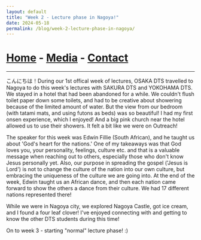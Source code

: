 ```yaml
---
layout: default
title: "Week 2 - Lecture phase in Nagoya!"
date: 2024-05-18
permalink: /blog/week-2-lecture-phase-in-nagoya/
---
```

# [Home](/) - [Media](/media.html) - [Contact](/contact.html)
---
<div id="imageGallery"></div>

<script>
$(document).ready(function() {
  $('[data-fancybox="gallery"]').fancybox({
    loop: true, // Enable infinite loop (circular navigation)
    buttons: [
      "zoom",
      "slideShow",
      "fullScreen",
      "thumbs",
      "close"
    ],
    animationEffect: "fade", // Transition effect
    transitionDuration: 500, // Duration of the transition
    keyboard: true // Enable keyboard navigation (arrows)
  });
});

    // Array of image file names (replace with your actual file names)
    var imageFiles = ['week2 (1).webp', 'week2 (2).webp', 'week2 (3).webp', 'week2 (4).webp', 'week2 (5).webp', 'week2 (6).webp', 'week2 (7).webp', 'week2 (8).webp', 'week2 (9).webp', 'week2 (10).webp', 'week2 (11).webp', 'week2 (12).webp', 'week2 (13).webp', 'week2 (14).webp', 'week2 (15).webp', 'week2 (16).webp', 'week2 (17).webp', 'week2 (18).webp', 'week2 (19).webp', 'week2 (20).webp', 'week2 (21).webp', 'week2 (22).webp', 'week2 (23).webp']; // Add more as needed

    // Reference to the gallery container
    var galleryContainer = document.getElementById('imageGallery');

    // Loop through image files and generate HTML
    imageFiles.forEach(function(fileName) {
        var imagePath = 'https://raw.githubusercontent.com/to3b/to3b.github.io/main/_posts/week-2/' + fileName; // Adjust the path as necessary
        var caption = 'Image ' + fileName; // You can set dynamic captions here
        
        // Create <a> tag for each image
        var link = document.createElement('a');
        link.href = imagePath;
        link.setAttribute('data-fancybox', 'gallery'); // If using Fancybox or similar lightbox

        // Create <img> tag for each image
        var image = document.createElement('img');
        image.src = imagePath;
        image.alt = caption;

        // Append <img> to <a>
        link.appendChild(image);

        // Append <a> to gallery container
        galleryContainer.appendChild(link);
    });
</script>
こんにちは！During our 1st offical week of lectures, OSAKA DTS travelled to Nagoya to do this week's lectures with SAKURA DTS and YOKOHAMA DTS. We stayed in a hotel that had been abandoned for a while. We couldn't flush toilet paper down some toilets, and had to be creative about showering because of the limited amount of water. But the view from our bedroom (with tatami mats, and using futons as beds) was so beautiful! I had my first onsen experience, which I enjoyed! And a big pink church near the hotel allowed us to use their showers. It felt a bit like we were on Outreach! 

The speaker for this week was Edwin Fillie (South African), and he taught us about 'God's heart for the nations.' One of my takeaways was that God loves you, your personality, feelings, culture etc. and that is a valuable message when reaching out to others, especially those who don't know Jesus personally yet. Also, our purpose in spreading the gospel ('Jesus is Lord') is not to change the culture of the nation into our own culture, but embracing the uniqueness of the culture we are going into. At the end of the week, Edwin taught us an African dance, and then each nation came forward to show the others a dance from their culture. We had 17 different nations represented there!

While we were in Nagoya city, we explored Nagoya Castle, got ice cream, and I found a four leaf clover! I've enjoyed connecting with and getting to know the other DTS students during this time!

On to week 3 - starting "normal" lecture phase! :)
